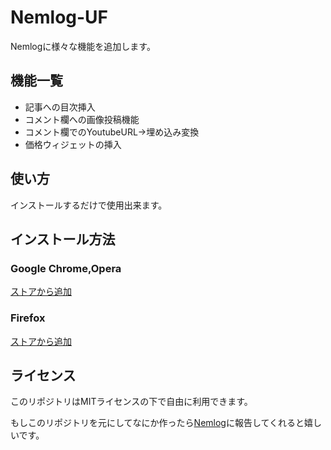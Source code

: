 # Nemlog-UF
Nemlogに様々な機能を追加します。

## 機能一覧

- 記事への目次挿入
- コメント欄への画像投稿機能
- コメント欄でのYoutubeURL→埋め込み変換
- 価格ウィジェットの挿入

## 使い方
インストールするだけで使用出来ます。

## インストール方法

### Google Chrome,Opera

[ストアから追加](https://chrome.google.com/webstore/detail/nemlog-toc-generator/haicahpadmemfpfmckbhignbjbhdckkj)

### Firefox
[ストアから追加](https://addons.mozilla.org/ja/firefox/addon/nemlog-toc-generator/)

## ライセンス
このリポジトリはMITライセンスの下で自由に利用できます。

もしこのリポジトリを元にしてなにか作ったら[Nemlog](https://nemlog.nem.social/blog/19268)に報告してくれると嬉しいです。
